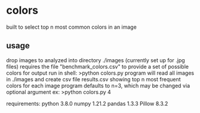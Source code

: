 # colors
built to select top n most common colors in an image

## usage
drop images to analyzed into directory ./images (currently set up for .jpg files)
requires the file "benchmark_colors.csv" to provide a set of possible colors for output
run in shell: >python colors.py
program will read all images in ./images and create csv file results.csv
showing top n most frequent colors for each image
program defaults to n=3, which may be changed via optional argument
ex: >python colors.py 4 

requirements:
  python 3.8.0
  numpy 1.21.2
  pandas 1.3.3
  Pillow 8.3.2

